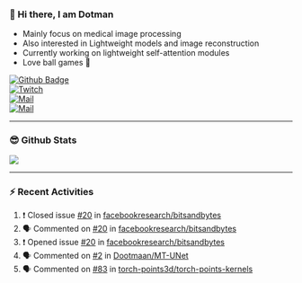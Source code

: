 
### 👋 Hi there, I am Dotman

- Mainly focus on medical image processing
- Also interested in Lightweight models and image reconstruction
- Currently working on lightweight self-attention modules
- Love ball games 🏸


[![Github Badge](https://img.shields.io/github/followers/Dootmaan?style=social)](https://github.com/Dootmaan)  
[![Twitch](https://img.shields.io/twitch/status/njdswhy?style=social)](https://www.twitch.tv/njdswhy)  
[![Mail](https://img.shields.io/badge/-Work:whongyi@zju.edu.cn-ffffff?style=flat&logo=Gmail&logoColor=blue&link=mailto:whongyi@zju.edu.cn)](mailto:whongyi@zju.edu.cn)  
[![Mail](https://img.shields.io/badge/-Gmail:njdswhy@gmail.com-c14438?style=flat&logo=Gmail&logoColor=white&link=mailto:njdswhy@gmail.com)](mailto:njdswhy@gmail.com)  



---

### 😎 Github Stats

<img align="bottom" src="https://github-readme-stats.vercel.app/api?username=Dootmaan&show_icons=true&icon_color=CE1D2D&text_color=718096&bg_color=000000&hide_title=true&theme=radical" />


---

### ⚡ Recent Activities

<!--START_SECTION:activity-->
1. ❗️ Closed issue [#20](https://github.com/facebookresearch/bitsandbytes/issues/20) in [facebookresearch/bitsandbytes](https://github.com/facebookresearch/bitsandbytes)
2. 🗣 Commented on [#20](https://github.com/facebookresearch/bitsandbytes/issues/20) in [facebookresearch/bitsandbytes](https://github.com/facebookresearch/bitsandbytes)
3. ❗️ Opened issue [#20](https://github.com/facebookresearch/bitsandbytes/issues/20) in [facebookresearch/bitsandbytes](https://github.com/facebookresearch/bitsandbytes)
4. 🗣 Commented on [#2](https://github.com/Dootmaan/MT-UNet/issues/2) in [Dootmaan/MT-UNet](https://github.com/Dootmaan/MT-UNet)
5. 🗣 Commented on [#83](https://github.com/torch-points3d/torch-points-kernels/issues/83) in [torch-points3d/torch-points-kernels](https://github.com/torch-points3d/torch-points-kernels)
<!--END_SECTION:activity-->



<!--
**Dootmaan/Dootmaan** is a ✨ _special_ ✨ repository because its `README.md` (this file) appears on your GitHub profile.

Here are some ideas to get you started:

- 🔭 I’m currently working on ...
- 🌱 I’m currently learning ...
- 👯 I’m looking to collaborate on ...
- 🤔 I’m looking for help with ...
- 💬 Ask me about ...
- 📫 How to reach me: ...
- 😄 Pronouns: ...
- ⚡ Fun fact: ...
-->
